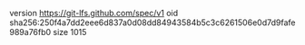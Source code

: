 version https://git-lfs.github.com/spec/v1
oid sha256:250f4a7dd2eee6d837a0d08dd84943584b5c3c6261506e0d7d9fafe989a76fb0
size 1015
